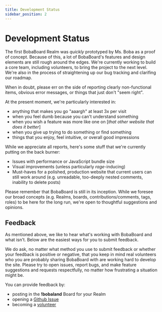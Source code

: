 ```yaml
---
title: Development Status
sidebar_position: 2
---
```


# Development Status

The first BobaBoard Realm was _quickly_ prototyped by Ms. Boba as a proof of
concept. Because of this, a lot of BobaBoard's features and design elements are
still rough around the edges. We're currently working to build a core team,
including volunteers, to bring the project to the next level. We're also in the
process of straightening up our bug tracking and clarifing our roadmap.

When in doubt, please err on the side of reporting clearly non-functional items,
obvious error messages, or things that just don't "seem right".

At the present moment, we're particularly interested in:

- anything that makes you go "aaargh" at least 3x per visit
- when you feel dumb because you can't understand something
- when you wish a feature was more like one on [*that other website that does it
  better*]
- when you give up trying to do something or find something
- things that you enjoy, feel intuitive, or overall good impressions

While we appreciate all reports, here's some stuff that we're currently putting
on the back burner:

- Issues with performance or JavaScript bundle size
- Visual improvements (unless particularly _rage_-inducing)
- Must-haves for a polished, production website that current users can still
  work around (e.g. unreadable, too-deeply nested comments, inability to delete
  posts)

Please remember that BobaBoard is still in its inception. While we foresee our
broad concepts (e.g. Realms, boards, contributions/comments, tags, roles) to be
here for the long run, we're open to thoughtful suggestions and opinions.

## Feedback

As mentioned above, we like to hear what's working with BobaBoard and what
isn't. Below are the easiest ways for you to submit feedback.

We do ask, no matter what method you use to submit feedback or whether your
feedback is positive or negative, that you keep in mind real volunteers who you
are probably sharing BobaBoard with are working hard to develop the site. Please
try to open issues, report bugs, and make feature suggestions and requests
respectfully, no matter how frustrating a situation might be.

You can provide feedback by:

- posting in the **!bobaland** Board for your Realm
- opening a [Github Issue](https://github.com/BobaBoard/issues/issues)
- becoming a [volunteer](/docs/volunteering)
